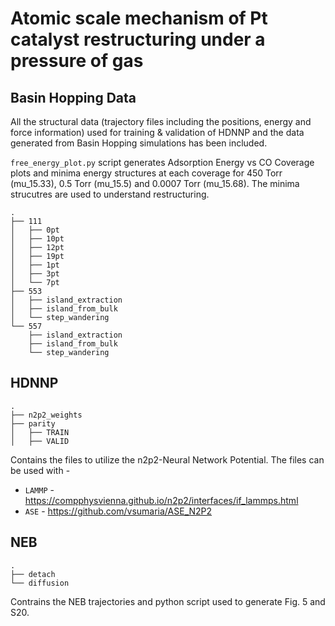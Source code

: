 # Atomic scale mechanism of Pt catalyst restructuring under a pressure of gas

## Basin Hopping Data
All the structural data (trajectory files including the positions, energy and force information) used for training & validation of HDNNP and the data  generated from Basin Hopping simulations has been included.

`free_energy_plot.py` script generates Adsorption Energy vs CO Coverage plots and minima energy structures at each coverage for 450 Torr (mu_15.33), 0.5 Torr (mu_15.5) and 0.0007 Torr (mu_15.68). The minima strucutres are used to understand restructuring. 

```
.
├── 111
│   ├── 0pt
│   ├── 10pt
│   ├── 12pt
│   ├── 19pt
│   ├── 1pt
│   ├── 3pt
│   └── 7pt
├── 553
│   ├── island_extraction
│   ├── island_from_bulk
│   └── step_wandering
└── 557
    ├── island_extraction
    ├── island_from_bulk
    └── step_wandering
```

## HDNNP
```
.
├── n2p2_weights
├── parity
│   ├── TRAIN
│   ├── VALID

```
Contains the files to utilize the n2p2-Neural Network Potential. The files can be used with - 
- `LAMMP` - https://compphysvienna.github.io/n2p2/interfaces/if_lammps.html
- `ASE` - https://github.com/vsumaria/ASE_N2P2

## NEB
```
.
├── detach
└── diffusion
```
Contrains the NEB trajectories and python script used to generate Fig. 5 and S20.
